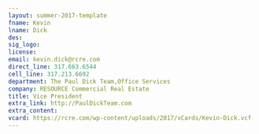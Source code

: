 ```yaml
---
layout: summer-2017-template 
fname: Kevin
lname: Dick
des: 
sig_logo: 
license: 
email: kevin.dick@rcre.com
direct_line: 317.663.6544
cell_line: 317.213.6692
department: The Paul Dick Team,Office Services
company: RESOURCE Commercial Real Estate
title: Vice President
extra_link: http://PaulDickTeam.com
extra_content: 
vcard: https://rcre.com/wp-content/uploads/2017/vCards/Kevin-Dick.vcf
---
```

